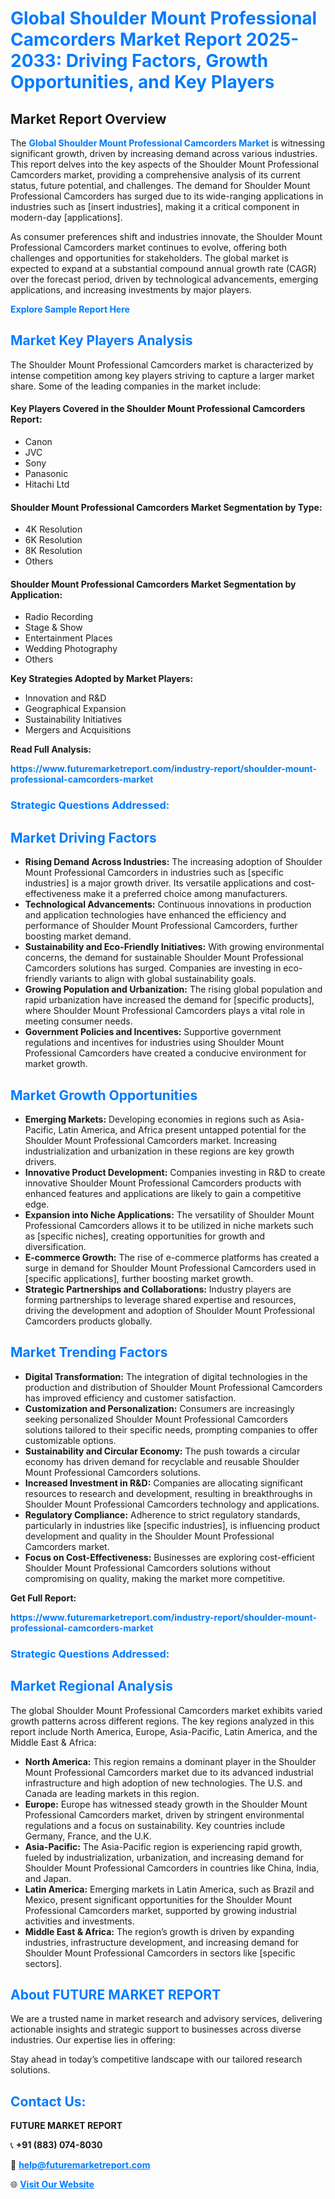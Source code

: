 <h1 style="color: #007BFF;">Global Shoulder Mount Professional Camcorders Market Report 2025-2033: Driving Factors, Growth Opportunities, and Key Players</h1>

<section id="overview">
<h2>Market Report Overview</h2>
<p>The <a href="https://www.futuremarketreport.com/industry-report/shoulder-mount-professional-camcorders-market" style="color: #007BFF; text-decoration: none;"><strong>Global Shoulder Mount Professional Camcorders Market</strong></a> is witnessing significant growth, driven by increasing demand across various industries. This report delves into the key aspects of the Shoulder Mount Professional Camcorders market, providing a comprehensive analysis of its current status, future potential, and challenges. The demand for Shoulder Mount Professional Camcorders has surged due to its wide-ranging applications in industries such as [insert industries], making it a critical component in modern-day [applications].</p>
<p>As consumer preferences shift and industries innovate, the Shoulder Mount Professional Camcorders market continues to evolve, offering both challenges and opportunities for stakeholders. The global market is expected to expand at a substantial compound annual growth rate (CAGR) over the forecast period, driven by technological advancements, emerging applications, and increasing investments by major players.</p>
</section>

<section id="overview">
<p><a href="https://www.futuremarketreport.com/request-sample/reportId=82016" style="color: #007BFF; text-decoration: none;"><strong>Explore Sample Report Here</strong></a></p>
</section>

<section id="key-players">
<h2 style="color: #007BFF;">Market Key Players Analysis</h2>
<p>The Shoulder Mount Professional Camcorders market is characterized by intense competition among key players striving to capture a larger market share. Some of the leading companies in the market include:</p>
<h4>Key Players Covered in the Shoulder Mount Professional Camcorders Report:</h4>
<ul><li>Canon</li><li>JVC</li><li>Sony</li><li>Panasonic</li><li>Hitachi Ltd</li></ul>
<h4>Shoulder Mount Professional Camcorders Market Segmentation by Type:</h4>
<ul><li>4K Resolution</li><li>6K Resolution</li><li>8K Resolution</li><li>Others</li></ul>

<h4>Shoulder Mount Professional Camcorders Market Segmentation by Application:</h4>
<ul><li>Radio Recording</li><li>Stage &amp; Show</li><li>Entertainment Places</li><li>Wedding Photography</li><li>Others</li></ul>
<p><strong>Key Strategies Adopted by Market Players:</strong></p>
<ul>
<li>Innovation and R&D</li>
<li>Geographical Expansion</li>
<li>Sustainability Initiatives</li>
<li>Mergers and Acquisitions</li>
</ul>
</section>

<section>
<p><strong>Read Full Analysis: </strong></p><a href="https://www.futuremarketreport.com/industry-report/shoulder-mount-professional-camcorders-market" style="color: #007BFF; text-decoration: none;"><strong>https://www.futuremarketreport.com/industry-report/shoulder-mount-professional-camcorders-market</strong></a>
<h3 style="color: #007BFF;">Strategic Questions Addressed:</h3>
</section>

<section id="driving-factors">
<h2 style="color: #007BFF;">Market Driving Factors</h2>
<ul>
<li><strong>Rising Demand Across Industries:</strong> The increasing adoption of Shoulder Mount Professional Camcorders in industries such as [specific industries] is a major growth driver. Its versatile applications and cost-effectiveness make it a preferred choice among manufacturers.</li>
<li><strong>Technological Advancements:</strong> Continuous innovations in production and application technologies have enhanced the efficiency and performance of Shoulder Mount Professional Camcorders, further boosting market demand.</li>
<li><strong>Sustainability and Eco-Friendly Initiatives:</strong> With growing environmental concerns, the demand for sustainable Shoulder Mount Professional Camcorders solutions has surged. Companies are investing in eco-friendly variants to align with global sustainability goals.</li>
<li><strong>Growing Population and Urbanization:</strong> The rising global population and rapid urbanization have increased the demand for [specific products], where Shoulder Mount Professional Camcorders plays a vital role in meeting consumer needs.</li>
<li><strong>Government Policies and Incentives:</strong> Supportive government regulations and incentives for industries using Shoulder Mount Professional Camcorders have created a conducive environment for market growth.</li>
</ul>
</section>

<section id="growth-opportunities">
<h2 style="color: #007BFF;">Market Growth Opportunities</h2>
<ul>
<li><strong>Emerging Markets:</strong> Developing economies in regions such as Asia-Pacific, Latin America, and Africa present untapped potential for the Shoulder Mount Professional Camcorders market. Increasing industrialization and urbanization in these regions are key growth drivers.</li>
<li><strong>Innovative Product Development:</strong> Companies investing in R&D to create innovative Shoulder Mount Professional Camcorders products with enhanced features and applications are likely to gain a competitive edge.</li>
<li><strong>Expansion into Niche Applications:</strong> The versatility of Shoulder Mount Professional Camcorders allows it to be utilized in niche markets such as [specific niches], creating opportunities for growth and diversification.</li>
<li><strong>E-commerce Growth:</strong> The rise of e-commerce platforms has created a surge in demand for Shoulder Mount Professional Camcorders used in [specific applications], further boosting market growth.</li>
<li><strong>Strategic Partnerships and Collaborations:</strong> Industry players are forming partnerships to leverage shared expertise and resources, driving the development and adoption of Shoulder Mount Professional Camcorders products globally.</li>
</ul>
</section>

<section id="trending-factors">
<h2 style="color: #007BFF;">Market Trending Factors</h2>
<ul>
<li><strong>Digital Transformation:</strong> The integration of digital technologies in the production and distribution of Shoulder Mount Professional Camcorders has improved efficiency and customer satisfaction.</li>
<li><strong>Customization and Personalization:</strong> Consumers are increasingly seeking personalized Shoulder Mount Professional Camcorders solutions tailored to their specific needs, prompting companies to offer customizable options.</li>
<li><strong>Sustainability and Circular Economy:</strong> The push towards a circular economy has driven demand for recyclable and reusable Shoulder Mount Professional Camcorders solutions.</li>
<li><strong>Increased Investment in R&D:</strong> Companies are allocating significant resources to research and development, resulting in breakthroughs in Shoulder Mount Professional Camcorders technology and applications.</li>
<li><strong>Regulatory Compliance:</strong> Adherence to strict regulatory standards, particularly in industries like [specific industries], is influencing product development and quality in the Shoulder Mount Professional Camcorders market.</li>
<li><strong>Focus on Cost-Effectiveness:</strong> Businesses are exploring cost-efficient Shoulder Mount Professional Camcorders solutions without compromising on quality, making the market more competitive.</li>
</ul>
</section>

<section>
<p><strong>Get Full Report: </strong></p><a href="https://www.futuremarketreport.com/industry-report/shoulder-mount-professional-camcorders-market" style="color: #007BFF; text-decoration: none;"><strong>https://www.futuremarketreport.com/industry-report/shoulder-mount-professional-camcorders-market</strong></a>
<h3 style="color: #007BFF;">Strategic Questions Addressed:</h3>
</section>


<section id="regional-analysis">
<h2 style="color: #007BFF;">Market Regional Analysis</h2>
<p>The global Shoulder Mount Professional Camcorders market exhibits varied growth patterns across different regions. The key regions analyzed in this report include North America, Europe, Asia-Pacific, Latin America, and the Middle East & Africa:</p>
<ul>
<li><strong>North America:</strong> This region remains a dominant player in the Shoulder Mount Professional Camcorders market due to its advanced industrial infrastructure and high adoption of new technologies. The U.S. and Canada are leading markets in this region.</li>
<li><strong>Europe:</strong> Europe has witnessed steady growth in the Shoulder Mount Professional Camcorders market, driven by stringent environmental regulations and a focus on sustainability. Key countries include Germany, France, and the U.K.</li>
<li><strong>Asia-Pacific:</strong> The Asia-Pacific region is experiencing rapid growth, fueled by industrialization, urbanization, and increasing demand for Shoulder Mount Professional Camcorders in countries like China, India, and Japan.</li>
<li><strong>Latin America:</strong> Emerging markets in Latin America, such as Brazil and Mexico, present significant opportunities for the Shoulder Mount Professional Camcorders market, supported by growing industrial activities and investments.</li>
<li><strong>Middle East & Africa:</strong> The region’s growth is driven by expanding industries, infrastructure development, and increasing demand for Shoulder Mount Professional Camcorders in sectors like [specific sectors].</li>
</ul>
</section>

<footer>
<h2 style="color: #007BFF;">About FUTURE MARKET REPORT</h2>
<p>We are a trusted name in market research and advisory services, delivering actionable insights and strategic support to businesses across diverse industries. Our expertise lies in offering:</p>

<p>Stay ahead in today’s competitive landscape with our tailored research solutions.</p>

<h2 style="color: #007BFF;">Contact Us:</h2>
<p><strong>FUTURE MARKET REPORT</strong></p>
<p>📞 <strong>+91 (883) 074-8030</strong></p>
<p>📧 <strong><a href="mailto:help@futuremarketreport.com" style="color: #007BFF;">help@futuremarketreport.com</a></strong></p>
<p>🌐 <strong><a href="https://www.futuremarketreport.com/" style="color: #007BFF;">Visit Our Website</a></strong></p>
</footer>